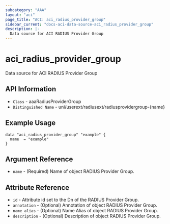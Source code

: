 ```yaml
---
subcategory: "AAA"
layout: "aci"
page_title: "ACI: aci_radius_provider_group"
sidebar_current: "docs-aci-data-source-aci_radius_provider_group"
description: |-
  Data source for ACI RADIUS Provider Group
---
```


# aci_radius_provider_group #

Data source for ACI RADIUS Provider Group


## API Information ##

* `Class` - aaaRadiusProviderGroup
* `Distinguished Name` - uni/userext/radiusext/radiusprovidergroup-{name}


## Example Usage ##

```hcl
data "aci_radius_provider_group" "example" {
  name  = "example"
}
```

## Argument Reference ##

* `name` - (Required) Name of object RADIUS Provider Group.

## Attribute Reference ##
* `id` - Attribute id set to the Dn of the RADIUS Provider Group.
* `annotation` - (Optional) Annotation of object RADIUS Provider Group.
* `name_alias` - (Optional) Name Alias of object RADIUS Provider Group.
* `description` - (Optional) Description of object RADIUS Provider Group.